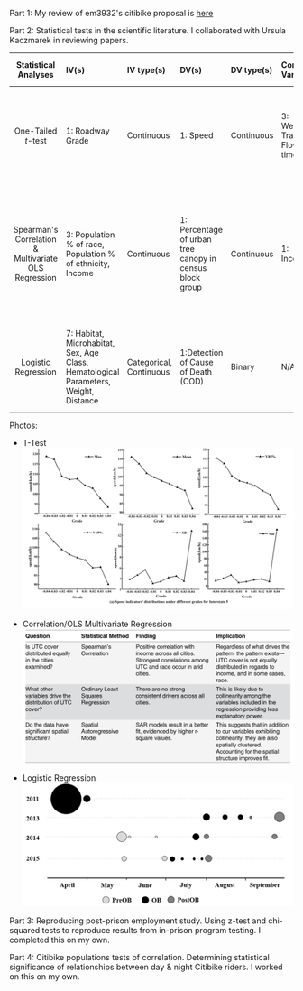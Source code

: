 Part 1:
My review of em3932's citibike proposal is [here](https://github.com/evemarenghi/PUI2018_em3932/blob/master/HW4_em3932/CitibikeReview_nbc270.md)

Part 2: 
Statistical tests in the scientific literature. I collaborated with Ursula Kaczmarek in reviewing papers.

| **Statistical Analyses**	|  **IV(s)**  |  **IV type(s)** |  **DV(s)**  |  **DV type(s)**  |  **Control Var** | **Control Var type**  | **Question to be answered** | **_H0_** | **alpha** | **link to paper**| 
|:----------:|:----------|:------------|:-------------|:-------------|:------------|:------------- |:------------------|:----:|:-------:|:-------|
One-Tailed _t_-test	| 1: Roadway Grade| Continuous | 1: Speed | Continuous | 3: Weather, Traffic Flow, time| Categorical, Ordinal, Continuous | Is there significant difference among vehicle speed levels with neighboring roadway grades | A vehicles speed at a smaller grade will equal that of a neighboring larger grade | 0.05 | [Evaluating the impacts of grades on vehicular speeds on interstate highways](https://journals.plos.org/plosone/article?id=10.1371/journal.pone.0184142) 
Spearman's Correlation & Multivariate OLS Regression|3: Population % of race, Population % of ethnicity, Income|Continuous|1: Percentage of urban tree canopy in census block group|Continuous|1: Income| Continuous|Are their inequities associated with the distribution of urban tree cover amongst different communities of race, ethnicity, & income|Urban tree canopy is heavily distributed amongst areas of high income and weakly distributed amongst areas of low incomes|0.05 and 0.01|[Trees Grow on Money: Urban Tree Canopy Cover and Environmental Justice](https://journals.plos.org/plosone/article?id=10.1371/journal.pone.0122051)
Logistic Regression|7: Habitat, Microhabitat, Sex, Age Class, Hematological Parameters, Weight, Distance|Categorical, Continuous|1:Detection of Cause of Death (COD)|Binary|N/A|N/A|What are the predictors of mortality in _T. carolina carolina_|Predictor variable does not have an effect on the detection of COD |0.05|[Investigation of multiple mortality events in eastern box turtles (Terrapene carolina carolina)](https://journals.plos.org/plosone/article?id=10.1371/journal.pone.0195617#sec002)

Photos:

* T-Test
![ttest](t_test.PNG)

* Correlation/OLS Multivariate Regression
![corr](corr.PNG)

* Logistic Regression
![log](regression.PNG)



Part 3: 
Reproducing post-prison employment study. Using z-test and chi-squared tests to reproduce results from in-prison program testing. I completed this on my own.

Part 4:
Citibike populations tests of correlation. Determining statistical significance of relationships between day & night Citibike riders. I worked on this on my own.
